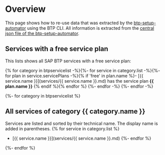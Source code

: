# Overview

This page shows how to re-use data that was extracted by the [btp-setup-automator](https://github.com/SAP-samples/btp-setup-automator) using the BTP CLI. All information is extracted from the [central json file of the btp-setup-automator](https://github.com/SAP-samples/btp-setup-automator/blob/main/config/btp-base/entitledServices.json).

## Services with a free service plan

This lists shows all SAP BTP services with a free service plan:

{% for category in btpservicelist -%}{%- for service in category.list -%}{%- for plan in service.servicePlans -%}{% if 'free' in plan.name %}- [{{ service.name }}](services/{{ service.name }}.md) has the service plan **{{ plan.name }}**
{% endif %}{% endfor %}
{%- endfor -%}
{%- endfor -%}

{%- for category in btpservicelist %}
## All services of category {{ category.name }}

Services are listed and sorted by their technical name. The display name is added in parentheses.
{% for service in category.list %}
- [{{ service.name }}](services/{{ service.name }}.md)
{%- endfor %}

{%- endfor %}